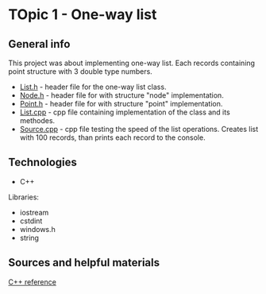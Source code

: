 # TOpic 1 - One-way list
## General info
This project was about implementing one-way list. Each records containing point structure with 3 double type numbers.

* [List.h](https://github.com/SSketcher/Objective_Programming---College/blob/main/Topic_2/List.h) - header file for the one-way list class.
* [Node.h](https://github.com/SSketcher/Objective_Programming---College/blob/main/Topic_2/Node.h) - header file for  with structure "node" implementation.
* [Point.h](https://github.com/SSketcher/Objective_Programming---College/blob/main/Topic_2/Point.h) - header file for  with structure "point" implementation.
* [List.cpp](https://github.com/SSketcher/Objective_Programming---College/blob/main/Topic_2/List.cpp) - cpp file containing implementation of the class and its methodes.
* [Source.cpp](https://github.com/SSketcher/Objective_Programming---College/blob/main/Topic_2/Source.cpp) - cpp file testing the speed of the list operations. Creates list with 100 records, than prints each record to the console.

## Technologies
* C++

Libraries:
* iostream
* cstdint
* windows.h
* string

## Sources and helpful materials
[C++ reference](https://en.cppreference.com/w/)
